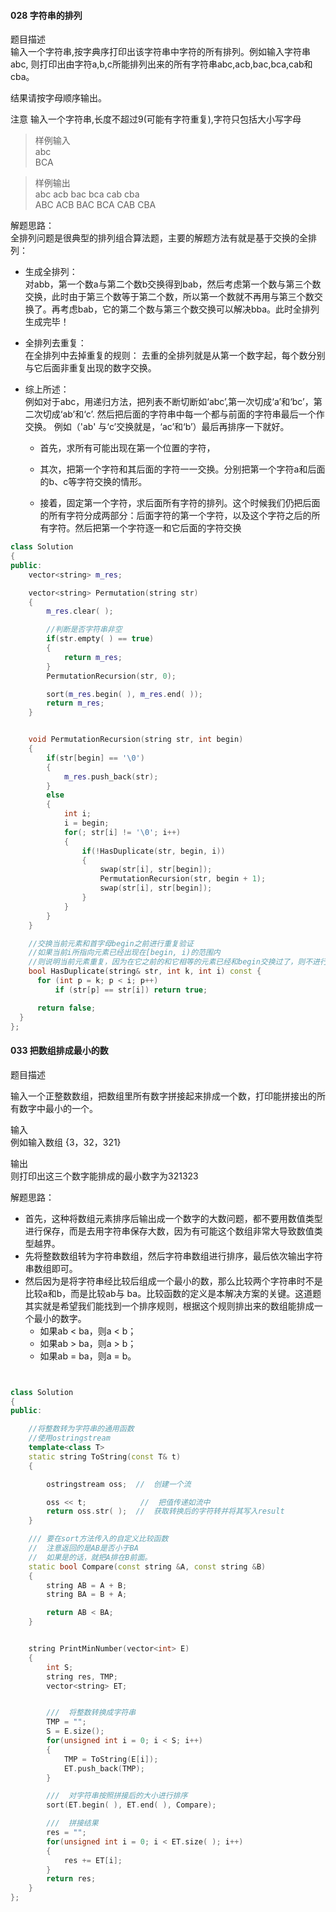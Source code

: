 #### 028 字符串的排列

题目描述  
输入一个字符串,按字典序打印出该字符串中字符的所有排列。例如输入字符串abc,
则打印出由字符a,b,c所能排列出来的所有字符串abc,acb,bac,bca,cab和cba。

结果请按字母顺序输出。

注意 输入一个字符串,长度不超过9(可能有字符重复),字符只包括大小写字母

> 样例输入  
abc  
BCA

> 样例输出  
abc acb bac bca cab cba  
ABC ACB BAC BCA CAB CBA


解题思路：  
全排列问题是很典型的排列组合算法题，主要的解题方法有就是基于交换的全排列：

  * 生成全排列：  
  对abb，第一个数a与第二个数b交换得到bab，然后考虑第一个数与第三个数交换，此时由于第三个数等于第二个数，所以第一个数就不再用与第三个数交换了。再考虑bab，它的第二个数与第三个数交换可以解决bba。此时全排列生成完毕！

  * 全排列去重复：  
  在全排列中去掉重复的规则： 去重的全排列就是从第一个数字起，每个数分别与它后面非重复出现的数字交换。

  * 综上所述：  
  例如对于abc，用递归方法，把列表不断切断如‘abc’,第一次切成‘a’和‘bc’，第二次切成‘ab’和‘c’. 然后把后面的字符串中每一个都与前面的字符串最后一个作交换。 例如（'ab' 与‘c’交换就是，‘ac’和‘b’）最后再排序一下就好。

    * 首先，求所有可能出现在第一个位置的字符，

    * 其次，把第一个字符和其后面的字符一一交换。分别把第一个字符a和后面的b、c等字符交换的情形。

    * 接着，固定第一个字符，求后面所有字符的排列。这个时候我们仍把后面的所有字符分成两部分：后面字符的第一个字符，以及这个字符之后的所有字符。然后把第一个字符逐一和它后面的字符交换

  ```cpp
class Solution
{
  public:
      vector<string> m_res;

      vector<string> Permutation(string str)
      {
          m_res.clear( );

          //判断是否字符串非空
          if(str.empty( ) == true)
          {
              return m_res;
          }
          PermutationRecursion(str, 0);

          sort(m_res.begin( ), m_res.end( ));
          return m_res;
      }


      void PermutationRecursion(string str, int begin)
      {
          if(str[begin] == '\0')
          {
              m_res.push_back(str);
          }
          else
          {
              int i;
              i = begin;
              for(; str[i] != '\0'; i++)
              {
                  if(!HasDuplicate(str, begin, i))
                  {
                      swap(str[i], str[begin]);
                      PermutationRecursion(str, begin + 1);
                      swap(str[i], str[begin]);
                  }
              }
          }
      }

      //交换当前元素和首字母begin之前进行重复验证
      //如果当前i所指向元素已经出现在[begin, i)的范围内
      //则说明当前元素重复，因为在它之前的和它相等的元素已经和begin交换过了，则不进行交换
      bool HasDuplicate(string& str, int k, int i) const {
  		for (int p = k; p < i; p++)
  			if (str[p] == str[i]) return true;

  		return false;
  	}
  };
  ```

#### 033 把数组排成最小的数

题目描述

输入一个正整数数组，把数组里所有数字拼接起来排成一个数，打印能拼接出的所有数字中最小的一个。  

输入  
例如输入数组
{3，32，321}

输出  
则打印出这三个数字能排成的最小数字为321323

解题思路：  
 * 首先，这种将数组元素排序后输出成一个数字的大数问题，都不要用数值类型进行保存，而是去用字符串保存大数，因为有可能这个数组非常大导致数值类型越界。
 * 先将整数数组转为字符串数组，然后字符串数组进行排序，最后依次输出字符串数组即可。
 * 然后因为是将字符串经比较后组成一个最小的数，那么比较两个字符串时不是比较a和b，而是比较ab与 ba。比较函数的定义是本解决方案的关键。这道题其实就是希望我们能找到一个排序规则，根据这个规则排出来的数组能排成一个最小的数字。
    * 如果ab < ba，则a < b；
    * 如果ab > ba，则a > b；
    * 如果ab = ba，则a = b。

```cpp


class Solution
{
public:

    //将整数转为字符串的通用函数
    //使用ostringstream
    template<class T>
    static string ToString(const T& t)
    {

        ostringstream oss;  //  创建一个流

        oss << t;            //  把值传递如流中
        return oss.str( );  //  获取转换后的字符转并将其写入result
    }

    /// 要在sort方法传入的自定义比较函数
    //  注意返回的是AB是否小于BA
    //  如果是的话，就把A排在B前面。
    static bool Compare(const string &A, const string &B)
    {
        string AB = A + B;
        string BA = B + A;

        return AB < BA;
    }


    string PrintMinNumber(vector<int> E)
    {
        int S;
        string res, TMP;
        vector<string> ET;


        ///  将整数转换成字符串
        TMP = "";
        S = E.size();
        for(unsigned int i = 0; i < S; i++)
        {
            TMP = ToString(E[i]);
            ET.push_back(TMP);
        }

        ///  对字符串按照拼接后的大小进行排序
        sort(ET.begin( ), ET.end( ), Compare);

        ///  拼接结果
        res = "";
        for(unsigned int i = 0; i < ET.size( ); i++)
        {
            res += ET[i];
        }
        return res;
    }
};

```
